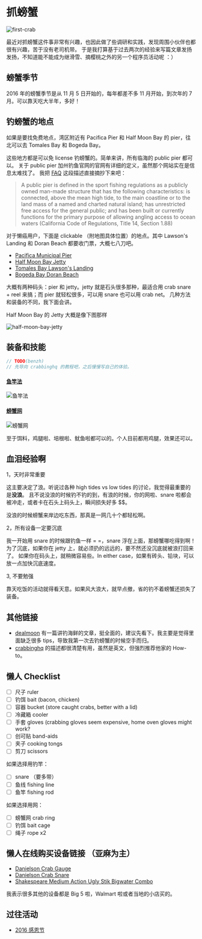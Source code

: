 # 抓螃蟹

![first-crab](https://cloud.githubusercontent.com/assets/941519/20460547/5653386e-ae9b-11e6-9c0d-a6ba2f1dad97.JPG)

最近对抓螃蟹这件事非常有兴趣，也因此做了些调研和实践，发现周围小伙伴也都很有兴趣，苦于没有老司机带。
于是我打算基于过去两次的经验来写篇文章发扬发扬，不知道能不能成为继滑雪、摘樱桃之外的另一个程序员活动呢 ：）

## 螃蟹季节

2016 年的螃蟹季节是从 11 月 5 日开始的，每年都差不多 11 月开始，到次年的 7 月。可以靠天吃大半年，多好！

## 钓螃蟹的地点

如果是要找免费地点，湾区附近有 Pacifica Pier 和 Half Moon Bay 的 pier，往北可以去 Tomales Bay 和 Bogeda Bay。

这些地方都是可以免 license 钓螃蟹的。简单来讲，所有临海的 public pier 都可以。
关于 public pier 加州钓鱼官网的官网有详细的定义，虽然那个网站实在是信息太难找了。
我把 [FAQ](https://www.wildlife.ca.gov/licensing/fishing#445181407-sport-fishing-license-questions) 这段描述直接摘抄下来吧：

> A public pier is defined in the sport fishing regulations as a publicly owned man-made structure that has the following characteristics: is connected, above the mean high tide, to the main coastline or to the land mass of a named and charted natural island; has unrestricted free access for the general public; and has been built or currently functions for the primary purpose of allowing angling access to ocean waters (California Code of Regulations, Title 14, Section 1.88)

对于懒癌用户，下面是 clickable （附地图具体位置）的地点。其中 Lawson's Landing 和 Doran Beach 都要收门票，大概七八刀吧。

- [Pacifica Municipal Pier](https://goo.gl/maps/KSQ5Jy9gcBM2)
- [Half Moon Bay Jetty](https://goo.gl/maps/c4aZSZijHun)
- [Tomales Bay Lawson's Landing](https://goo.gl/maps/yL8zbKRopFJ2)
- [Bogeda Bay Doran Beach](https://goo.gl/maps/PYTDiAK7Ft32)

大概有两种码头：pier 和 jetty。jetty 就是石头很多那种，最适合用 crab snare + reel 来搞；而 pier 就轻松很多，可以用 snare 也可以用 crab net。
几种方法和装备的不同，我下面会讲。

Half Moon Bay 的 Jetty 大概是像下图那样

![half-moon-bay-jetty](https://cloud.githubusercontent.com/assets/941519/20460543/4b12258c-ae9b-11e6-9cb6-a4f3fc879291.JPG)

## 装备和技能

```c
// TODO(benzh)
// 先导向 crabbinghq 的教程吧，之后慢慢写自己的体验。
```

#### [鱼竿法](http://www.crabbinghq.com/howto/ultimate-guide-to-crabbing-with-snares/)

![鱼竿法](https://cloud.githubusercontent.com/assets/941519/20645510/a5dae3ee-b415-11e6-845c-710aa2ade12c.jpg)

#### [螃蟹网](http://www.crabbinghq.com/howto/how-to-go-crabbing-crab-rings/)

![螃蟹网](https://cloud.githubusercontent.com/assets/941519/20645548/836fe2b8-b416-11e6-97d4-d389304b32e0.JPG)

至于饵料，鸡腿啦、培根啦、鱿鱼啦都可以的。个人目前都用鸡腿，效果还可以。

## 血泪经验啊

1，天时非常重要

这主要决定了浪。听说过各种 high tides vs low tides 的讨论，我觉得最重要的是**没浪**。
且不说没浪的时候钓不钓的到，有浪的时候，你的网啦、snare 啦都会被冲走，或者卡在石头上码头上，瞬间损失好多 $$。

没浪的时候螃蟹来岸边吃东西，那真是一网几十个都轻松啊。

2，所有设备一定要沉底

我一开始用 snare 的时候跟钓鱼一样 = =，snare 浮在上面，那螃蟹哪吃得到啊！
为了沉底，如果你在 jetty 上，就必须扔的远远的，要不然还没沉底就被浪打回来了。
如果你在码头上，就稍微容易些。In either case，如果有砖头、铅块，可以放一点加快沉底速度。

3, 不要勉强

靠天吃饭的活动就得看天意。如果风大浪大，就早点撤，省的钓不着螃蟹还损失了装备。

## 其他链接

- [dealmoon](http://www.dealmoon.com/localdeals/bay-area-380.html) 有一篇讲钓海鲜的文章，挺全面的，建议先看下。我主要是觉得里面缺乏很多 tips，导致我第一次去钓螃蟹的时候空手而归。
- [crabbinghq](http://www.crabbinghq.com/) 的描述都很清楚有用，虽然是英文，但强烈推荐他家的 How-to。

## 懒人 Checklist

- [ ] 尺子 ruler
- [ ] 钓饵 bait (bacon, chicken)
- [ ] 容器 bucket (store caught crabs, better with a lid)
- [ ] 冷藏箱 cooler
- [ ] 手套 gloves (crabbing gloves seem expensive, home oven gloves might work?
- [ ] 创可贴 band-aids
- [ ] 夹子 cooking tongs
- [ ] 剪刀 scissors

如果选择用钓竿：

- [ ] snare （要多带）
- [ ] 鱼线 fishing line
- [ ] 鱼竿 fishing rod

如果选择用网：

- [ ] 螃蟹网 crab ring
- [ ] 钓饵 bait cage
- [ ] 绳子 rope x2

## 懒人在线购买设备链接 （亚麻为主）

- [Danielson Crab Gauge](https://www.amazon.com/Danielson-Crab-Clam-Shrimp-Gauge/dp/B002OBWK9C)
- [Danielson Crab Snare](https://www.amazon.com/Danielson-CSNRR-Crab-Snare-Rectangular/dp/B007PXRTF4/)
- [Shakespeare Medium Action Ugly Stik Bigwater Combo](https://www.amazon.com/gp/product/B00012PDOA/)

我表示很多其他的设备都是 Big 5 啦，Walmart 啦或者当地的小店买的。

## 过往活动

- [2016 感恩节](https://github.com/nebgnahz/blog/issues/2)
